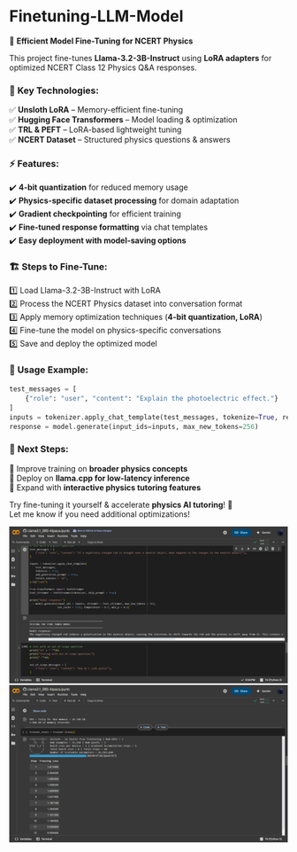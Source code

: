 ﻿# Finetuning-LLM-Model
🚀 **Efficient Model Fine-Tuning for NCERT Physics**  

This project fine-tunes **Llama-3.2-3B-Instruct** using **LoRA adapters** for optimized NCERT Class 12 Physics Q&A responses.  

### 🔧 **Key Technologies:**  
✅ **Unsloth LoRA** – Memory-efficient fine-tuning  
✅ **Hugging Face Transformers** – Model loading & optimization  
✅ **TRL & PEFT** – LoRA-based lightweight tuning  
✅ **NCERT Dataset** – Structured physics questions & answers  

### ⚡ **Features:**  
✔️ **4-bit quantization** for reduced memory usage  
✔️ **Physics-specific dataset processing** for domain adaptation  
✔️ **Gradient checkpointing** for efficient training  
✔️ **Fine-tuned response formatting** via chat templates  
✔️ **Easy deployment with model-saving options**  

### 🏗 **Steps to Fine-Tune:**  
1️⃣ Load Llama-3.2-3B-Instruct with LoRA  
2️⃣ Process the NCERT Physics dataset into conversation format  
3️⃣ Apply memory optimization techniques (**4-bit quantization, LoRA**)  
4️⃣ Fine-tune the model on physics-specific conversations  
5️⃣ Save and deploy the optimized model  

### 🎯 **Usage Example:**  
```python
test_messages = [
    {"role": "user", "content": "Explain the photoelectric effect."}
]
inputs = tokenizer.apply_chat_template(test_messages, tokenize=True, return_tensors="pt").to("cuda")
response = model.generate(input_ids=inputs, max_new_tokens=256)
```

### 🔗 **Next Steps:**  
🔹 Improve training on **broader physics concepts**  
🔹 Deploy on **llama.cpp for low-latency inference**  
🔹 Expand with **interactive physics tutoring features**  

Try fine-tuning it yourself & accelerate **physics AI tutoring**! 🚀  
Let me know if you need additional optimizations!

![image](https://github.com/manojramamoorthi/Finetuning-LLM-Model/blob/main/Screenshot%202025-06-10%20152743.png)
![image](https://github.com/manojramamoorthi/Finetuning-LLM-Model/blob/main/Screenshot%202025-06-10%20152840.png)
